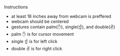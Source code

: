 Instructions
- at least 18 inches away from webcam is preffered
- webcam should be centered
- gestures contain palm(✋), single(☝️), and double(✌️)
- palm ✋ is for cursor movement
- single ☝️ is for left click
- double ✌️ is for right click
